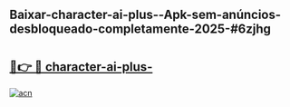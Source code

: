 ## Baixar-character-ai-plus--Apk-sem-anúncios-desbloqueado-completamente-2025-#6zjhg

# <h2><a href="https://ainizakaria.my?title=character-ai-plus-&ref=20M">🔗👉 🔴 character-ai-plus-</a></h2>

[![acn](https://github.com/user-attachments/assets/0f9c940e-d8b0-45ae-aac7-cd30a18b3e1c)](https://ainizakaria.my?title=character-ai-plus-&ref=20M)


